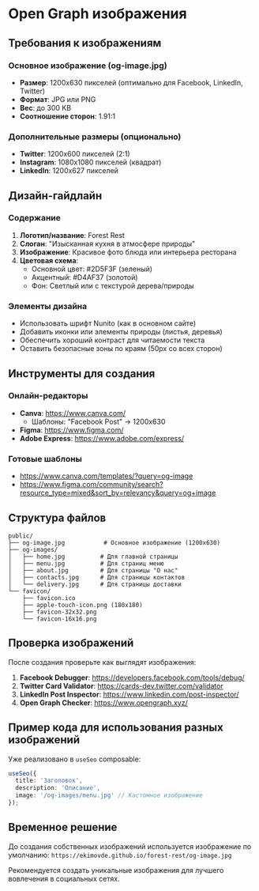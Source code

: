 # Open Graph изображения

## Требования к изображениям

### Основное изображение (og-image.jpg)
- **Размер**: 1200x630 пикселей (оптимально для Facebook, LinkedIn, Twitter)
- **Формат**: JPG или PNG
- **Вес**: до 300 KB
- **Соотношение сторон**: 1.91:1

### Дополнительные размеры (опционально)
- **Twitter**: 1200x600 пикселей (2:1)
- **Instagram**: 1080x1080 пикселей (квадрат)
- **LinkedIn**: 1200x627 пикселей

## Дизайн-гайдлайн

### Содержание
1. **Логотип/название**: Forest Rest
2. **Слоган**: "Изысканная кухня в атмосфере природы"
3. **Изображение**: Красивое фото блюда или интерьера ресторана
4. **Цветовая схема**:
   - Основной цвет: #2D5F3F (зеленый)
   - Акцентный: #D4AF37 (золотой)
   - Фон: Светлый или с текстурой дерева/природы

### Элементы дизайна
- Использовать шрифт Nunito (как в основном сайте)
- Добавить иконки или элементы природы (листья, деревья)
- Обеспечить хороший контраст для читаемости текста
- Оставить безопасные зоны по краям (50px со всех сторон)

## Инструменты для создания

### Онлайн-редакторы
- **Canva**: https://www.canva.com/
  - Шаблоны: "Facebook Post" → 1200x630
- **Figma**: https://www.figma.com/
- **Adobe Express**: https://www.adobe.com/express/

### Готовые шаблоны
- https://www.canva.com/templates/?query=og-image
- https://www.figma.com/community/search?resource_type=mixed&sort_by=relevancy&query=og+image

## Структура файлов

```
public/
├── og-image.jpg           # Основное изображение (1200x630)
├── og-images/
│   ├── home.jpg          # Для главной страницы
│   ├── menu.jpg          # Для страниц меню
│   ├── about.jpg         # Для страницы "О нас"
│   ├── contacts.jpg      # Для страницы контактов
│   └── delivery.jpg      # Для страницы доставки
└── favicon/
    ├── favicon.ico
    ├── apple-touch-icon.png (180x180)
    ├── favicon-32x32.png
    └── favicon-16x16.png
```

## Проверка изображений

После создания проверьте как выглядят изображения:

1. **Facebook Debugger**: https://developers.facebook.com/tools/debug/
2. **Twitter Card Validator**: https://cards-dev.twitter.com/validator
3. **LinkedIn Post Inspector**: https://www.linkedin.com/post-inspector/
4. **Open Graph Checker**: https://www.opengraph.xyz/

## Пример кода для использования разных изображений

Уже реализовано в `useSeo` composable:

```typescript
useSeo({
  title: 'Заголовок',
  description: 'Описание',
  image: '/og-images/menu.jpg' // Кастомное изображение
});
```

## Временное решение

До создания собственных изображений используется изображение по умолчанию:
`https://ekimovde.github.io/forest-rest/og-image.jpg`

Рекомендуется создать уникальные изображения для лучшего вовлечения в социальных сетях.
